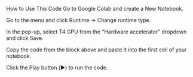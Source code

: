 How to Use This Code
Go to Google Colab and create a New Notebook.

Go to the menu and click Runtime -> Change runtime type.

In the pop-up, select T4 GPU from the "Hardware accelerator" dropdown and click Save.

Copy the code from the block above and paste it into the first cell of your notebook.

Click the Play button (▶️) to run the code.
